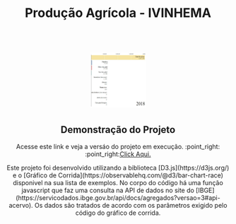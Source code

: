 <h1 align="center">Produção Agrícola - IVINHEMA</h1>

<h1 align="center">
  <br>
  <img src="img/printGrafico.jpg" alt="Grafico Corrida" height="125" width="125">
  <br>
</h1>
  
<h2 align="center">Demonstração do Projeto</h2>
<p align="center"> Acesse este link e veja a versáo do projeto em execução. :point_right: :point_right:<a href="https://grafico-corrida-ivinhema-producao-agricola-g9ju4t5xk-rtmoresco.vercel.app/">Click Aqui. </a> </p>

<p align="center"> Este projeto foi desenvolvido utilizando a biblioteca [D3.js](https://d3js.org/) e o [Gráfico de Corrida](https://observablehq.com/@d3/bar-chart-race) disponivel na sua lista de exemplos.
No corpo do código há uma função javascript que faz uma consulta na API de dados no site do [IBGE](https://servicodados.ibge.gov.br/api/docs/agregados?versao=3#api-acervo). Os dados são tratados de acordo com os parâmetros exigido pelo código do gráfico de corrida. </p>




